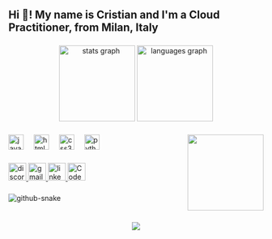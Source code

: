 <h2 align="left">Hi 👋! My name is Cristian and I'm a Cloud Practitioner, from Milan, Italy</h2>

###

<div align="center">
  <img src="https://github-readme-stats.vercel.app/api?username=HvmanBot&hide_title=false&hide_rank=false&show_icons=true&include_all_commits=true&count_private=true&disable_animations=false&theme=dracula&locale=en&hide_border=false" height="150" alt="stats graph"  />
  <img src="https://github-readme-stats.vercel.app/api/top-langs?username=HvmanBot&locale=en&hide_title=false&layout=compact&card_width=320&langs_count=5&theme=dracula&hide_border=false" height="150" alt="languages graph"  />
</div>

###

<img align="right" height="150" src="https://media1.giphy.com/media/bGgsc5mWoryfgKBx1u/200w.gif"  />

###

<div align="left">
  <img src="https://cdn.jsdelivr.net/gh/devicons/devicon/icons/javascript/javascript-original.svg" height="30" alt="javascript logo"  />
  <img width="12" />
  <img src="https://cdn.jsdelivr.net/gh/devicons/devicon/icons/html5/html5-original.svg" height="30" alt="html5 logo"  />
  <img width="12" />
  <img src="https://cdn.jsdelivr.net/gh/devicons/devicon/icons/css3/css3-original.svg" height="30" alt="css3 logo"  />
  <img width="12" />
  <img src="https://cdn.jsdelivr.net/gh/devicons/devicon/icons/python/python-original.svg" height="30" alt="python logo"  />
  <img width="12" />
</div>

###

<div align="left">
<a href="https://discord.com/users/crisvel." target="_blank">
  <img src="https://img.shields.io/static/v1?message=Discord&logo=discord&label=&color=7289DA&logoColor=white&labelColor=&style=for-the-badge" height="35" alt="discord logo"  />
</a>
<a href="mailto:exeluan@gmail.com">
  <img src="https://img.shields.io/static/v1?message=Gmail&logo=gmail&label=&color=D44638&logoColor=white&labelColor=&style=for-the-badge" height="35" alt="gmail logo" />
<a href="https://www.linkedin.com/in/crisvel94/" target="_blank">
  <img src="https://img.shields.io/static/v1?message=LinkedIn&logo=linkedin&label=&color=0077B5&logoColor=white&labelColor=&style=for-the-badge" height="35" alt="linkedin logo" />
</a>
<a href="https://www.codedex.io/@HvmanBot" target="_blank">
  <img src="https://members-csforall.imgix.net/members/logos/coin-logo.png" height="35" alt="Codedex logo"  />
</a>
</div>


###
<picture>
  <source media="(prefers-color-scheme: dark)" srcset="https://raw.githubusercontent.com/HvmanBot/HvmanBot/output/snake-dark.svg" />
  <source media="(prefers-color-scheme: light)" srcset="https://raw.githubusercontent.com/HvmanBot/HvmanBot/output/snake-light.svg" />
  <img alt="github-snake" src="github-snake.svg" />
</picture>

<br clear="both">

###


<div align="center">
  <img src="https://profile-counter.glitch.me/HvmanBot/count.svg?"  />
</div>
